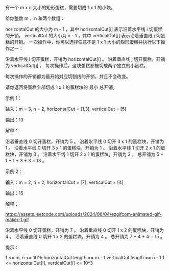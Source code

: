 有一个 m x n 大小的矩形蛋糕，需要切成 1 x 1 的小块。

给你整数 m ，n 和两个数组：

horizontalCut 的大小为 m - 1 ，其中 horizontalCut[i] 表示沿着水平线 i 切蛋糕的开销。
verticalCut 的大小为 n - 1 ，其中 verticalCut[j] 表示沿着垂直线 j 切蛋糕的开销。
一次操作中，你可以选择任意不是 1 x 1 大小的矩形蛋糕并执行以下操作之一：

沿着水平线 i 切开蛋糕，开销为 horizontalCut[i] 。
沿着垂直线 j 切开蛋糕，开销为 verticalCut[j] 。
每次操作后，这块蛋糕都被切成两个独立的小蛋糕。

每次操作的开销都为最开始对应切割线的开销，并且不会改变。

请你返回将蛋糕全部切成 1 x 1 的蛋糕块的 最小 总开销。

示例 1：

输入：m = 3, n = 2, horizontalCut = [1,3], verticalCut = [5]

输出：13

解释：

沿着垂直线 0 切开蛋糕，开销为 5 。
沿着水平线 0 切开 3 x 1 的蛋糕块，开销为 1 。
沿着水平线 0 切开 3 x 1 的蛋糕块，开销为 1 。
沿着水平线 1 切开 2 x 1 的蛋糕块，开销为 3 。
沿着水平线 1 切开 2 x 1 的蛋糕块，开销为 3 。
总开销为 5 + 1 + 1 + 3 + 3 = 13 。

示例 2：

输入：m = 2, n = 2, horizontalCut = [7], verticalCut = [4]

输出：15

解释：

https://assets.leetcode.com/uploads/2024/06/04/ezgifcom-animated-gif-maker-1.gif

沿着水平线 0 切开蛋糕，开销为 7 。
沿着垂直线 0 切开 1 x 2 的蛋糕块，开销为 4 。
沿着垂直线 0 切开 1 x 2 的蛋糕块，开销为 4 。
总开销为 7 + 4 + 4 = 15 。

提示：

1 <= m, n <= 10^5
horizontalCut.length == m - 1
verticalCut.length == n - 1
1 <= horizontalCut[i], verticalCut[i] <= 10^3
